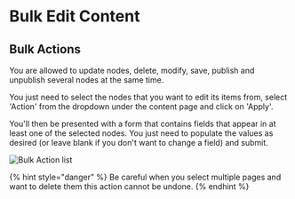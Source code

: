 # Bulk Edit Content

## Bulk Actions

You are allowed to update nodes, delete, modify, save, publish and unpublish several nodes at the same time.&#x20;

You just need to select the nodes that you want to edit its items from, select 'Action' from the dropdown under the content page and click on 'Apply'.&#x20;

You'll then be presented with a form that contains fields that appear in at least one of the selected nodes. You just need to populate the values as desired (or leave blank if you don't want to change a field) and submit.

![Bulk Action list](../../.gitbook/assets/2020-08-13\_12-59-46.png)

{% hint style="danger" %}
Be careful when you select multiple pages and want to delete them this action cannot be undone.
{% endhint %}
